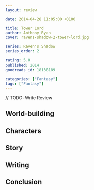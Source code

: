 ```yaml
---
layout: review

date: 2014-04-28 11:05:00 +0100

title: Tower Lord
author: Anthony Ryan
cover: ravens-shadow-2-tower-lord.jpg

series: Raven's Shadow
series_order: 2

rating: 5.0
published: 2014
goodreads_id: 18138189

categories: ["Fantasy"]
tags: ["Fantasy"]
---
```


// TODO: Write Review

<!--more-->

## World-building

## Characters

## Story

## Writing

## Conclusion
